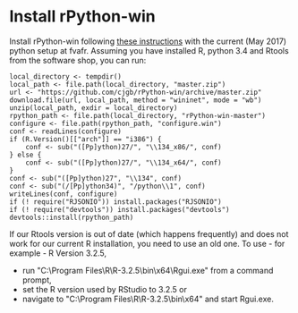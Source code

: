 <!-- howto_fva.md is generated from howto_fva.Rmd. Please edit that file -->

# Install rPython-win
Install rPython-win following 
[these instructions](https://github.com/cjgb/rPython-win)
with the current (May 2017) python setup at fvafr. 
Assuming you have installed R, python 3.4 and Rtools from the software shop, 
you can run:


```
local_directory <- tempdir()
local_path <- file.path(local_directory, "master.zip")
url <- "https://github.com/cjgb/rPython-win/archive/master.zip"
download.file(url, local_path, method = "wininet", mode = "wb")
unzip(local_path, exdir = local_directory)
rpython_path <- file.path(local_directory, "rPython-win-master")
configure <- file.path(rpython_path, "configure.win")
conf <- readLines(configure)
if (R.Version()[["arch"]] == "i386") {
    conf <- sub("([Pp]ython)27/", "\\134_x86/", conf)
} else {
    conf <- sub("([Pp]ython)27/", "\\134_x64/", conf)
}
conf <- sub("([Pp]ython)27", "\\134", conf)
conf <- sub("(/[Pp]ython34)", "/python\\1", conf)
writeLines(conf, configure)
if (! require("RJSONIO")) install.packages("RJSONIO")
if (! require("devtools")) install.packages("devtools")
devtools::install(rpython_path)
```

If our Rtools version is out of date (which happens frequently) and does not 
work for our current R installation, you need to use an old one.
To use - for example - R Version 3.2.5, 
 - run "C:\Program Files\R\R-3.2.5\bin\x64\Rgui.exe" from a command prompt, 
 - set the R version used by RStudio to 3.2.5 or 
 - navigate to "C:\Program Files\R\R-3.2.5\bin\x64" and start Rgui.exe.

